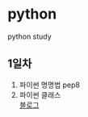# python
python study


## 1일차
1. 파이썬 명명법 pep8
2. 파이썬 클래스<br>
[블로그](https://dongjuppp.tistory.com/31)
    
